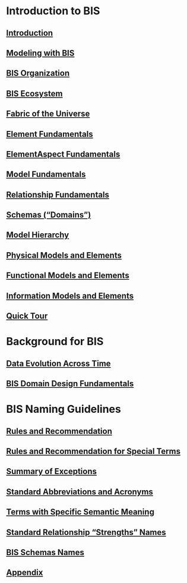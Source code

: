 # Introduction to BIS

## [Introduction](./intro/introduction)

## [Modeling with BIS](./intro/modeling-with-bis)

## [BIS Organization](./intro/bis-organization)

## [BIS Ecosystem](./intro/bis-ecosystem)

## [Fabric of the Universe](./intro/fabric-of-the-universe)

## [Element Fundamentals](./intro/element-fundamentals)

## [ElementAspect Fundamentals](./intro/aspect-fundamentals)

## [Model Fundamentals](./intro/model-fundamentals)

## [Relationship Fundamentals](./intro/relationship-fundamentals)

## [Schemas (“Domains”)](./intro/schemas-domains)

## [Model Hierarchy](./intro/model-hierarchy)

## [Physical Models and Elements](./intro/physical-models-and-elements)

## [Functional Models and Elements](./intro/functional-models-and-elements)

## [Information Models and Elements](./intro/information-models-and-elements)

## [Quick Tour](./intro/quick-tour)

# Background for BIS

## [Data Evolution Across Time](./intro/appendix-a-data-evolution-across-time)

## [BIS Domain Design Fundamentals](./intro/appendix-c-bis-domain-design-fundamentals)

# BIS Naming Guidelines

## [Rules and Recommendation](./naming-guidelines/rules-and-recommendations)

## [Rules and Recommendation for Special Terms](./naming-guidelines/rules-and-recommendations-for-special-terms)

## [Summary of Exceptions](./naming-guidelines/summary-of-exceptions)

## [Standard Abbreviations and Acronyms](./naming-guidelines/standard-abbreviations-and-acronyms)

## [Terms with Specific Semantic Meaning](./naming-guidelines/terms-with-specific-semantic-meaning)

## [Standard Relationship “Strengths” Names](./naming-guidelines/standard-relationship-strengths-names)

## [BIS Schemas Names](./naming-guidelines/bis-schemas-names)

## [Appendix](./naming-guidelines/appendix)
